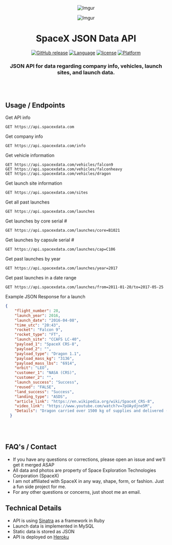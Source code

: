 <div align="center">

![Imgur](http://i.imgur.com/eL73Iit.png)

![Imgur](http://i.imgur.com/EdfIdgC.jpg)

# SpaceX JSON Data API

[![GitHub release](https://img.shields.io/github/release/jakewmeyer/SpaceX-API.svg)]()
[![Language](https://img.shields.io/badge/language-Ruby-red.svg)]()
[![license](https://img.shields.io/github/license/mashape/apistatus.svg)]()
[![Platform](https://img.shields.io/badge/platform-REST--API-brightgreen.svg)]()

### JSON API for data regarding company info, vehicles, launch sites, and launch data.
<br></br>
</div>

## Usage / Endpoints
Get API info
```http
GET https://api.spacexdata.com
```

Get company info
```http
GET https://api.spacexdata.com/info
```

Get vehicle information
```http
GET https://api.spacexdata.com/vehicles/falcon9
GET https://api.spacexdata.com/vehicles/falconheavy
GET https://api.spacexdata.com/vehicles/dragon
```
Get launch site information
```http
GET https://api.spacexdata.com/sites
```
Get all past launches
```http
GET https://api.spacexdata.com/launches
```
Get launches by core serial #
```http
GET https://api.spacexdata.com/launches/core=B1021
```
Get launches by capsule serial #
```http
GET https://api.spacexdata.com/launches/cap=C106
```
Get past launches by year
```http
GET https://api.spacexdata.com/launches/year=2017
```

Get past launches in a date range
```http
GET https://api.spacexdata.com/launches/from=2011-01-20/to=2017-05-25
```

Example JSON Response for a launch
```json
{
    "flight_number": 28,
    "launch_year": 2016,
    "launch_date": "2016-04-08",
    "time_utc": "20:43",
    "rocket": "Falcon 9",
    "rocket_type": "FT",
    "launch_site": "CCAFS LC-40",
    "payload_1": "SpaceX CRS-8",
    "payload_2": "",
    "payload_type": "Dragon 1.1",
    "payload_mass_kg": "3136",
    "payload_mass_lbs": "6914",
    "orbit": "LEO",
    "customer_1": "NASA (CRS)",
    "customer_2": "",
    "launch_success": "Success",
    "reused": "FALSE",
    "land_success": "Success",
    "landing_type": "ASDS",
    "article_link": "https://en.wikipedia.org/wiki/SpaceX_CRS-8",
    "video_link": "https://www.youtube.com/watch?v=7pUAydjne5M",
    "Details": "Dragon carried over 1500 kg of supplies and delivered (stowed in its trunk) the inflatable Bigelow Expandable Activity Module (BEAM) to the ISS for two years of in-orbit tests. The rocket's first stage landed smoothly on SpaceX's autonomous spaceport drone ship 9 minutes after liftoff, making this the first ever successful landing of a rocket booster on a ship at sea as part of an orbital launch. The first stage B1021 was later also the first orbital booster to be used again, when launching SES-10 on March 30, 2017."
  }
```  
<br></br>


## FAQ's / Contact
* If you have any questions or corrections, please open an issue and we'll get it merged ASAP
* All data and photos are property of Space Exploration Technologies Corporation (SpaceX)
* I am not affiliated with SpaceX in any way, shape, form, or fashion. Just a fun side project for me.
* For any other questions or concerns, just shoot me an email.

## Technical Details
* API is using [Sinatra](http://www.sinatrarb.com/) as a framework in Ruby
* Launch data is implemented in MySQL
* Static data is stored as JSON
* API is deployed on [Heroku](https://www.heroku.com/)
